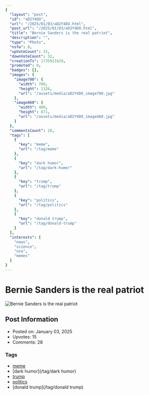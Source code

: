 ```yaml
---
{
  "layout": "post",
  "id": "aD2Y4DO",
  "url": "/2025/01/03/aD2Y4DO.html",
  "post_url": "/2025/01/03/aD2Y4DO.html",
  "title": "Bernie Sanders is the real patriot",
  "description": "",
  "type": "Photo",
  "nsfw": 0,
  "upVoteCount": 15,
  "downVoteCount": 32,
  "creationTs": 1735921629,
  "promoted": 0,
  "badges": [],
  "images": {
    "image700": {
      "width": 700,
      "height": 1326,
      "url": "/assets/media/aD2Y4DO_image700.jpg"
    },
    "image460": {
      "width": 460,
      "height": 871,
      "url": "/assets/media/aD2Y4DO_image460.jpg"
    }
  },
  "commentsCount": 28,
  "tags": [
    {
      "key": "meme",
      "url": "/tag/meme"
    },
    {
      "key": "dark humor",
      "url": "/tag/dark-humor"
    },
    {
      "key": "trump",
      "url": "/tag/trump"
    },
    {
      "key": "politics",
      "url": "/tag/politics"
    },
    {
      "key": "donald trump",
      "url": "/tag/donald-trump"
    }
  ],
  "interests": [
    "news",
    "science",
    "usa",
    "memes"
  ]
}
---
```


# Bernie Sanders is the real patriot

![Bernie Sanders is the real patriot](/assets/media/aD2Y4DO_image700.jpg)

## Post Information

- Posted on: January 03, 2025
- Upvotes: 15
- Comments: 28

### Tags

- [meme](/tag/meme)
- [dark humor](/tag/dark humor)
- [trump](/tag/trump)
- [politics](/tag/politics)
- [donald trump](/tag/donald trump)
